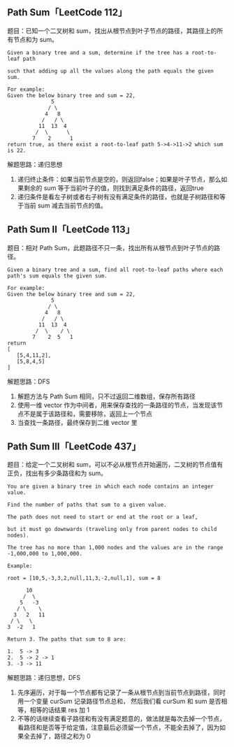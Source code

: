 ## Path Sum「LeetCode 112」

题目：已知一个二叉树和 sum，找出从根节点到叶子节点的路径，其路径上的所有节点和为 sum。

```
Given a binary tree and a sum, determine if the tree has a root-to-leaf path

such that adding up all the values along the path equals the given sum.

For example:
Given the below binary tree and sum = 22,
              5
             / \
            4   8
           /   / \
          11  13  4
         /  \      \
        7    2      1
return true, as there exist a root-to-leaf path 5->4->11->2 which sum is 22.
```

解题思路：递归思想

1. 递归终止条件：如果当前节点是空的，则返回false；如果是叶子节点，那么如果剩余的 sum 等于当前叶子的值，则找到满足条件的路径，返回true
2. 递归条件是看左子树或者右子树有没有满足条件的路径，也就是子树路径和等于当前 sum 减去当前节点的值。

## Path Sum II「LeetCode 113」

题目：相对 Path Sum，此题路径不只一条，找出所有从根节点到叶子节点的路径。

```
Given a binary tree and a sum, find all root-to-leaf paths where each path's sum equals the given sum.

For example:
Given the below binary tree and sum = 22,
              5
             / \
            4   8
           /   / \
          11  13  4
         /  \    / \
        7    2  5   1
return
[
   [5,4,11,2],
   [5,8,4,5]
]
```

解题思路：DFS

1. 解题方法与 Path Sum 相同，只不过返回二维数组，保存所有路径
2. 使用一维 vector 作为中间者，用来保存查找的一条路径的节点，当发现该节点不是属于该路径和，需要移除，返回上一个节点
3. 当查找一条路径，最终保存到二维 vector 里

## Path Sum III「LeetCode 437」

题目：给定一个二叉树和 sum，可以不必从根节点开始遍历，二叉树的节点值有正负，找出有多少条路径和为 sum。

```
You are given a binary tree in which each node contains an integer value.

Find the number of paths that sum to a given value.

The path does not need to start or end at the root or a leaf,

but it must go downwards (traveling only from parent nodes to child nodes).

The tree has no more than 1,000 nodes and the values are in the range -1,000,000 to 1,000,000.

Example:

root = [10,5,-3,3,2,null,11,3,-2,null,1], sum = 8

      10
     /  \
    5   -3
   / \    \
  3   2   11
 / \   \
3  -2   1

Return 3. The paths that sum to 8 are:

1.  5 -> 3
2.  5 -> 2 -> 1
3. -3 -> 11
```

解题思路：递归思想，DFS

1. 先序遍历，对于每一个节点都有记录了一条从根节点到当前节点到路径，同时用一个变量 curSum 记录路径节点总和，
   然后我们看 curSum 和 sum 是否相等，相等的话结果 res 加 1
2. 不等的话继续查看子路径和有没有满足题意的，做法就是每次去掉一个节点，看路径和是否等于给定值，注意最后必须留一个节点，不能全去掉了，因为如果全去掉了，路径之和为 0


